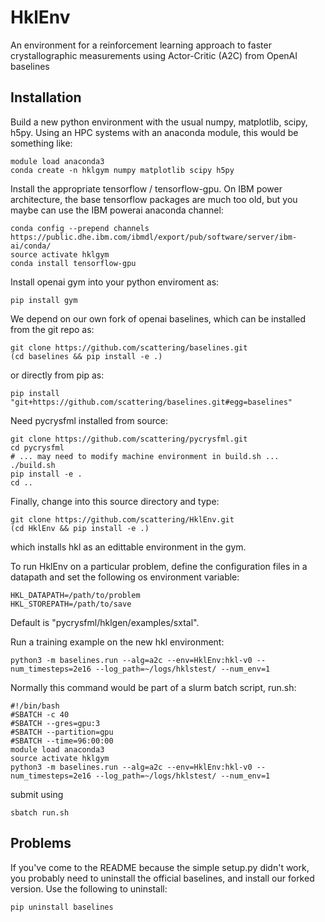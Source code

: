 # HklEnv
An environment for a reinforcement learning approach to faster crystallographic measurements using Actor-Critic (A2C) from OpenAI baselines


## Installation

Build a new python environment with the usual numpy, matplotlib, scipy, h5py.  Using an HPC systems with an anaconda module, this would be something like:

    module load anaconda3
    conda create -n hklgym numpy matplotlib scipy h5py

Install the appropriate tensorflow / tensorflow-gpu.  On IBM power architecture, the base tensorflow packages are much too old, but you maybe can use
the IBM powerai anaconda channel:

    conda config --prepend channels https://public.dhe.ibm.com/ibmdl/export/pub/software/server/ibm-ai/conda/
    source activate hklgym
    conda install tensorflow-gpu

Install openai gym into your python enviroment as:

    pip install gym

We depend on our own fork of openai baselines, which can be installed from the git repo as:

    git clone https://github.com/scattering/baselines.git
    (cd baselines && pip install -e .)

or directly from pip as:

    pip install "git+https://github.com/scattering/baselines.git#egg=baselines"

Need pycrysfml installed from source:

    git clone https://github.com/scattering/pycrysfml.git
    cd pycrysfml
    # ... may need to modify machine environment in build.sh ...
    ./build.sh
    pip install -e .
    cd ..

Finally, change into this source directory and type:

    git clone https://github.com/scattering/HklEnv.git
    (cd HklEnv && pip install -e .)

which installs hkl as an edittable environment in the gym.

To run HklEnv on a particular problem, define the configuration files in a datapath and set the following os environment variable:

    HKL_DATAPATH=/path/to/problem
    HKL_STOREPATH=/path/to/save

Default is "pycrysfml/hklgen/examples/sxtal".

Run a training example on the new hkl environment:

    python3 -m baselines.run --alg=a2c --env=HklEnv:hkl-v0 --num_timesteps=2e16 --log_path=~/logs/hklstest/ --num_env=1

Normally this command would be part of a slurm batch script, run.sh:

    #!/bin/bash
    #SBATCH -c 40
    #SBATCH --gres=gpu:3
    #SBATCH --partition=gpu
    #SBATCH --time=96:00:00
    module load anaconda3
    source activate hklgym
    python3 -m baselines.run --alg=a2c --env=HklEnv:hkl-v0 --num_timesteps=2e16 --log_path=~/logs/hklstest/ --num_env=1

submit using

    sbatch run.sh

## Problems

If you've come to the README because the simple setup.py didn't work, you probably need to uninstall the 
official baselines, and install our forked version. Use the following to uninstall:

    pip uninstall baselines

